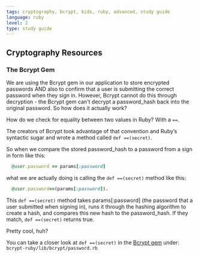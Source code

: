 ```yaml
---
tags: cryptography, bcrypt, kids, ruby, advanced, study guide
language: ruby
level: 2
type: study guide
---
```


## Cryptography Resources

### The Bcrypt Gem

We are using the Bcrypt gem in our application to store encrypted passwords AND also to confirm that a user is submitting the correct password when they sign in. However, Bcrypt cannot do this through decryption - the Bcrypt gem can't decrypt a password_hash back into the original password. So how does it actually work?

How do we check for equality between two values in Ruby? With a `==`.

The creators of Bcrypt took advantage of that convention and Ruby’s syntactic sugar and wrote a method called `def ==(secret)`.

So when we compare the stored password_hash to a password from a sign in form like this:

```ruby
  @user.password == params[:password]
```
what we are actually doing is calling the `def ==(secret)` method like this:

```ruby
  @user.password==(params[:password]). 
```
This `def ==(secret)` method takes params[:password] (the password that a user submitted when signing in), runs it through the hashing algorithm to create a hash, and compares this new hash to the password_hash. If they match, `def ==(secret)` returns true.

Pretty cool, huh? 

You can take a closer look at `def ==(secret)` in the [Bcrypt gem](https://github.com/codahale/bcrypt-ruby) under: `bcrypt-ruby/lib/bcrypt/password.rb`



